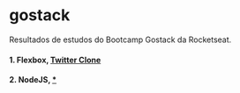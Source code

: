 # gostack
Resultados de estudos do Bootcamp Gostack da Rocketseat.

#### 1. Flexbox, <a href="https://github.com/edn9/gostack/tree/master/flexbox">Twitter Clone</a>
#### 2. NodeJS, <a href="https://github.com/edn9/gostack/tree/master/nodejs">*</a>
